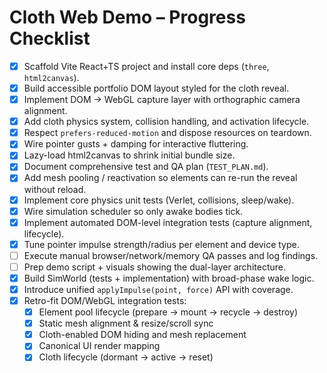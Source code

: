 # Cloth Web Demo – Progress Checklist

- [x] Scaffold Vite React+TS project and install core deps (`three`, `html2canvas`).
- [x] Build accessible portfolio DOM layout styled for the cloth reveal.
- [x] Implement DOM → WebGL capture layer with orthographic camera alignment.
- [x] Add cloth physics system, collision handling, and activation lifecycle.
- [x] Respect `prefers-reduced-motion` and dispose resources on teardown.
- [x] Wire pointer gusts + damping for interactive fluttering.
- [x] Lazy-load html2canvas to shrink initial bundle size.
- [x] Document comprehensive test and QA plan (`TEST_PLAN.md`).
- [x] Add mesh pooling / reactivation so elements can re-run the reveal without reload.
- [x] Implement core physics unit tests (Verlet, collisions, sleep/wake).
- [x] Wire simulation scheduler so only awake bodies tick.
- [x] Implement automated DOM-level integration tests (capture alignment, lifecycle).
- [x] Tune pointer impulse strength/radius per element and device type.
- [ ] Execute manual browser/network/memory QA passes and log findings.
- [ ] Prep demo script + visuals showing the dual-layer architecture.
- [x] Build SimWorld (tests + implementation) with broad-phase wake logic.
- [x] Introduce unified `applyImpulse(point, force)` API with coverage.
- [x] Retro-fit DOM/WebGL integration tests:
  - [x] Element pool lifecycle (prepare → mount → recycle → destroy)
  - [x] Static mesh alignment & resize/scroll sync
  - [x] Cloth-enabled DOM hiding and mesh replacement
  - [x] Canonical UI render mapping
  - [x] Cloth lifecycle (dormant → active → reset)
